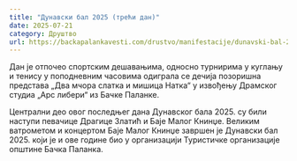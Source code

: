 ```yaml
---
title: "Дунавски бал 2025 (трећи дан)"
date: 2025-07-21
category: Друштво
url: https://backapalankavesti.com/drustvo/manifestacije/dunavski-bal-2025-treci-dan/
---
```


Дан је отпочео спортским дешавањима, односно турнирима у куглању и тенису у поподневним часовима одиграла се дечија позоришна представа „Два мчора слатка и мишица Натка“ у извођењу Драмског студиа „Арс либери“ из Бачке Паланке.

Централни део овог последњег дана Дунавског бала 2025. су били наступи певачице Драгице Златић и Баје Малог Книнџе. Великим ватрометом и концертом Баје Малог Книнџе завршен је Дунавски бал 2025. који је и ове године био у организацији Туристичке организације општине Бачка Паланка.
